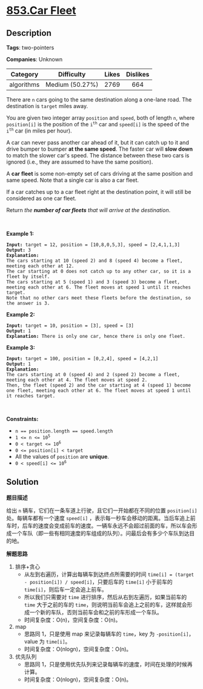 # [853.Car Fleet](https://leetcode.com/problems/car-fleet/description/)

## Description

**Tags**: two-pointers

**Companies**: Unknown

|  Category  |   Difficulty    | Likes | Dislikes |
| :--------: | :-------------: | :---: | :------: |
| algorithms | Medium (50.27%) | 2769  |   664    |

<p>There are <code>n</code> cars going to the same destination along a one-lane road. The destination is <code>target</code> miles away.</p>
<p>You are given two integer array <code>position</code> and <code>speed</code>, both of length <code>n</code>, where <code>position[i]</code> is the position of the <code>i<sup>th</sup></code> car and <code>speed[i]</code> is the speed of the <code>i<sup>th</sup></code> car (in miles per hour).</p>
<p>A car can never pass another car ahead of it, but it can catch up to it&nbsp;and drive bumper to bumper <strong>at the same speed</strong>. The faster car will <strong>slow down</strong> to match the slower car&#39;s speed. The distance between these two cars is ignored (i.e., they are assumed to have the same position).</p>
<p>A <strong>car fleet</strong> is some non-empty set of cars driving at the same position and same speed. Note that a single car is also a car fleet.</p>
<p>If a car catches up to a car fleet right at the destination point, it will still be considered as one car fleet.</p>
<p>Return <em>the <strong>number of car fleets</strong> that will arrive at the destination</em>.</p>
<p>&nbsp;</p>
<p><strong class="example">Example 1:</strong></p>
<pre><code><strong>Input:</strong> target = 12, position = [10,8,0,5,3], speed = [2,4,1,1,3]
<strong>Output:</strong> 3
<strong>Explanation:</strong>
The cars starting at 10 (speed 2) and 8 (speed 4) become a fleet, meeting each other at 12.
The car starting at 0 does not catch up to any other car, so it is a fleet by itself.
The cars starting at 5 (speed 1) and 3 (speed 3) become a fleet, meeting each other at 6. The fleet moves at speed 1 until it reaches target.
Note that no other cars meet these fleets before the destination, so the answer is 3.</code></pre>
<p><strong class="example">Example 2:</strong></p>
<pre><code><strong>Input:</strong> target = 10, position = [3], speed = [3]
<strong>Output:</strong> 1
<strong>Explanation:</strong> There is only one car, hence there is only one fleet.</code></pre>
<p><strong class="example">Example 3:</strong></p>
<pre><code><strong>Input:</strong> target = 100, position = [0,2,4], speed = [4,2,1]
<strong>Output:</strong> 1
<strong>Explanation:</strong>
The cars starting at 0 (speed 4) and 2 (speed 2) become a fleet, meeting each other at 4. The fleet moves at speed 2.
Then, the fleet (speed 2) and the car starting at 4 (speed 1) become one fleet, meeting each other at 6. The fleet moves at speed 1 until it reaches target.</code></pre>
<p>&nbsp;</p>
<p><strong>Constraints:</strong></p>
<ul>
  <li><code>n == position.length == speed.length</code></li>
  <li><code>1 &lt;= n &lt;= 10<sup>5</sup></code></li>
  <li><code>0 &lt; target &lt;= 10<sup>6</sup></code></li>
  <li><code>0 &lt;= position[i] &lt; target</code></li>
  <li>All the values of <code>position</code> are <strong>unique</strong>.</li>
  <li><code>0 &lt; speed[i] &lt;= 10<sup>6</sup></code></li>
</ul>

## Solution

**题目描述**

给出 `n` 辆车，它们在一条车道上行驶，且它们一开始都在不同的位置 `position[i]` 处。每辆车都有一个速度 `speed[i]` ，表示每一秒车会移动的距离。当后车追上前车时，后车的速度会变成前车的速度。一辆车永远不会超过前面的车，所以车会形成一个车队（即一些有相同速度的车组成的队列）。问最后会有多少个车队到达目的地。

**解题思路**

1. 排序+贪心
   - 从左到右遍历，计算出每辆车到达终点所需要的时间 `time[i] = (target - position[i]) / speed[i]`，只要后车的 `time[i]` 小于前车的 `time[i]`，则后车一定会追上前车。
   - 所以我们只需要对 `time` 进行排序，然后从右到左遍历，如果当前车的 `time` 大于之前的车的 `time`，则说明当前车会追上之前的车，这样就会形成一个新的车队，否则当前车会和之前的车形成一个车队。
   - 时间复杂度：O(n)，空间复杂度：O(n)。
2. map
   - 思路同 1，只是使用 map 来记录每辆车的 `time`，key 为 `-position[i]`，value 为 `time[i]`。
   - 时间复杂度：O(nlogn)，空间复杂度：O(n)。
3. 优先队列
   - 思路同 1，只是使用优先队列来记录每辆车的速度，时间在处理的时候再计算。
   - 时间复杂度：O(nlogn)，空间复杂度：O(n)。
